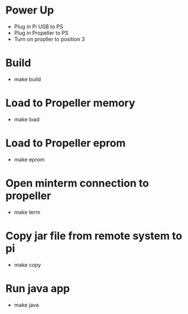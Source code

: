 

# Power Up
- Plug in Pi USB to PS
- Plug in Propeller to PS
- Turn on propller to position 3

# Build
- make build

# Load to Propeller memory
- make load

# Load to Propeller eprom
- make eprom

# Open minterm connection to propeller
- make term

# Copy jar file from remote system to pi
- make copy

# Run java app
- make java


